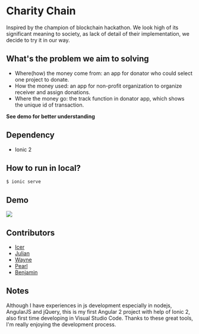 # Charity Chain

Inspired by the champion of blockchain hackathon. We look high of its significant meaning to
society, as lack of detail of their implementation, we decide to try it in our way.

## What's the problem we aim to solving

* Where(how) the money come from: an app for donator who could select one project to donate.
* How the money used: an app for non-profit organization to organize receiver and assign donations.
* Where the money go: the track function in donator app, which shows the unique id of transaction.

**See demo for better understanding**

## Dependency

* Ionic 2

## How to run in local?

```
$ ionic serve
```

## Demo

![](demo.gif)

## Contributors

* [Icer](https://github.com/wizicer)
* [Julian](https://github.com/eyauwag)
* [Wayne](https://github.com/lianxiwang)
* [Pearl](https://github.com/PearlJiang)
* [Benjamin](https://github.com/benjaminzjf)

## Notes

Although I have experiences in js development especially in nodejs, AngularJS and jQuery, this is my
first Angular 2 project with help of Ionic 2, also first time developing in Visual Studio Code.
Thanks to these great tools, I'm really enjoying the development process.
